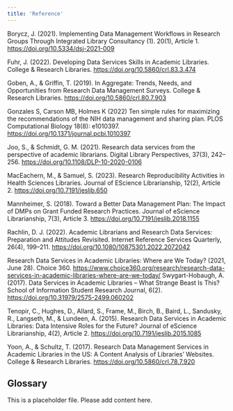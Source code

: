 ```yaml
---
title: 'Reference'
---
```


Borycz, J. (2021). Implementing Data Management Workflows in Research Groups Through Integrated Library Consultancy (1). 20(1), Article 1. https://doi.org/10.5334/dsj-2021-009

Fuhr, J. (2022). Developing Data Services Skills in Academic Libraries. College & Research Libraries. https://doi.org/10.5860/crl.83.3.474

Goben, A., & Griffin, T. (2019). In Aggregate: Trends, Needs, and Opportunities from Research Data Management Surveys. College & Research Libraries. https://doi.org/10.5860/crl.80.7.903

Gonzales S, Carson MB, Holmes K (2022) Ten simple rules for maximizing the recommendations of the NIH data management and sharing plan. PLOS Computational Biology 18(8): e1010397. https://doi.org/10.1371/journal.pcbi.1010397

Joo, S., & Schmidt, G. M. (2021). Research data services from the perspective of academic librarians. Digital Library Perspectives, 37(3), 242–256. https://doi.org/10.1108/DLP-10-2020-0106

MacEachern, M., & Samuel, S. (2023). Research Reproducibility Activities in Health Sciences Libraries. Journal of EScience Librarianship, 12(2), Article 2. https://doi.org/10.7191/jeslib.650

Mannheimer, S. (2018). Toward a Better Data Management Plan: The Impact of DMPs on Grant Funded Research Practices. Journal of eScience Librarianship, 7(3), Article 3. https://doi.org/10.7191/jeslib.2018.1155

Rachlin, D. J. (2022). Academic Librarians and Research Data Services: Preparation and Attitudes Revisited. Internet Reference Services Quarterly, 26(4), 199–211. https://doi.org/10.1080/10875301.2022.2072042

Research Data Services in Academic Libraries: Where are We Today? (2021, June 28). Choice 360. https://www.choice360.org/research/research-data-services-in-academic-libraries-where-are-we-today/
Swygart-Hobaugh, A. (2017). Data Services in Academic Libraries – What Strange Beast Is This? School of Information Student Research Journal, 6(2). https://doi.org/10.31979/2575-2499.060202

Tenopir, C., Hughes, D., Allard, S., Frame, M., Birch, B., Baird, L., Sandusky, R., Langseth, M., & Lundeen, A. (2015). Research Data Services in Academic Libraries: Data Intensive Roles for the Future? Journal of eScience Librarianship, 4(2), Article 2. https://doi.org/10.7191/jeslib.2015.1085

Yoon, A., & Schultz, T. (2017). Research Data Management Services in Academic Libraries in the US: A Content Analysis of Libraries’ Websites. College & Research Libraries. https://doi.org/10.5860/crl.78.7.920



## Glossary

This is a placeholder file. Please add content here. 


